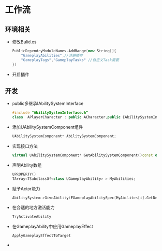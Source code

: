 # 工作流

## 环境相关

- 修改Bulid.cs

  ```cpp
  PublicDependcyModuleNames.AddRange(new String[]{
      "GameplayAbilities",//注册插件
      "GameplayTags","GameplayTasks" //自定义Task需要
  })
  ```

- 开启插件

## 开发

- public多继承IAbilitySystemInterface

  ```cpp
  #include "AbilitySystemInterface.h"
  class  APlayerCharacter : public ACharacter,public IAbilitySystemInterface
  ```

- 添加UAbilitySystemComponent组件

  ```cpp
  UAbilitySystemComponent* AbilitySystemComponent;
  ```

- 实现接口方法

  ```cpp
  virtual UAbilitySystemComponent* GetAbilitySystemComponent()const override;
  ```

- 声明Ability数组

  ```cpp
  UPROPERTY()
  TArray<TSubclassOf<class UGameplayAbility> > MyAbilities;
  ```


- 赋予Actor能力

  ```cpp
  AbilitySystem->GiveAbility(FGameplayAbilitySpec(MyAbilites[i].GetDefaultObject(),1,0));
  ```

- 在合适的地方激活能力

  ```cpp
  TryActivateAbility
  ```

- 在GameplayAbility中应用GameplayEffect

  ```cpp
  ApplyGameplayEffectToTarget
  ```

- 
